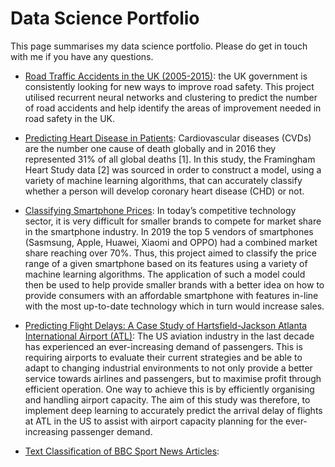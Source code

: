 # Data Science Portfolio
This page summarises my data science portfolio. Please do get in touch with me if you have any questions.

* [Road Traffic Accidents in the UK (2005-2015)](https://github.com/aidenaslam/UK_Road_Accidents): the UK government is consistently looking for new ways to improve road safety. This project utilised recurrent neural networks and clustering to predict the number of road accidents and help identify the areas of improvement needed in road safety in the UK. 

* [Predicting Heart Disease in Patients](https://github.com/aidenaslam/Predicting-Heart-Disease-in-Patients): Cardiovascular diseases (CVDs) are the number one cause of death globally and in 2016 they represented 31% of all global deaths [1]. In this study, the Framingham Heart Study data [2] was sourced in order to construct a model, using a variety of machine learning algorithms, that can accurately classify whether a person will develop coronary heart disease (CHD) or not.

* [Classifying Smartphone Prices](https://github.com/aidenaslam/Classifying-Smartphone-Prices): In today’s competitive technology sector, it is very difficult for smaller brands to compete for market share in the smartphone industry. In 2019 the top 5 vendors of smartphones (Sasmsung, Apple, Huawei, Xiaomi and OPPO) had a combined market share reaching over 70%. Thus, this project aimed to classify the price range of a given smartphone based on its features using a variety of machine learning algorithms. The application of such a model could then be used to help provide smaller brands with a better idea on how to provide consumers with an affordable smartphone with features in-line with the most up-to-date technology which in turn would increase sales. 

* [Predicting Flight Delays: A Case Study of Hartsfield-Jackson Atlanta International Airport (ATL)](https://github.com/aidenaslam/Predicting-Flight-Delays-A-Case-Study-of-Hartsfield-Jackson-Atlanta-International-Airport-ATL-): The US aviation industry in the last decade has experienced an ever-increasing demand of passengers. This is requiring airports to evaluate their current strategies and be able to adapt to changing industrial environments to not only provide a better service towards airlines and passengers, but to maximise profit through efficient operation. One way to achieve this is by efficiently organising and handling airport capacity. The aim of this study was therefore, to implement deep learning to accurately predict the arrival delay of flights at ATL in the US to assist with airport capacity planning for the ever-increasing passenger demand.

* [Text Classification of BBC Sport News Articles](https://github.com/aidenaslam/Text-Classification-BBC-Sport):
